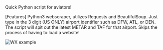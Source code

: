Quick Python script for aviators!

[Features]
Python3 webscraper, utilizes Requests and BeautifulSoup. Just type in the 3 digit (US ONLY) airport identifier such as DFW, ATL, or DEN.
The script will spit out the latest METAR and TAF for that airport. Skips the process of having to load a website!

![WX example](https://user-images.githubusercontent.com/89365060/215276033-25268196-5a9a-49f6-90c2-1e24c82eb951.png)

